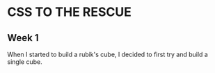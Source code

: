 # CSS TO THE RESCUE

## Week 1
When I started to build a rubik's cube, I decided to first try and build a single cube.